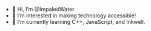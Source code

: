 - 👋 Hi, I’m @ImpaledWater
- 👀 I’m interested in making technology accessible!
- 🌱 I’m currently learning C++, JavaScript, and Inkwell.
<!---
ImpaledWater/ImpaledWater is a ✨ special ✨ repository because its `README.md` (this file) appears on your GitHub profile.
You can click the Preview link to take a look at your changes.
--->

